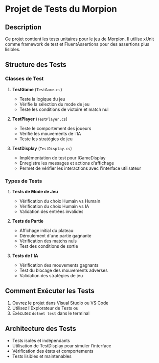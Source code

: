# Projet de Tests du Morpion

## Description
Ce projet contient les tests unitaires pour le jeu de Morpion. Il utilise xUnit comme framework de test et FluentAssertions pour des assertions plus lisibles.

## Structure des Tests

### Classes de Test

1. **TestGame** (`TestGame.cs`)
   - Teste la logique du jeu
   - Vérifie la sélection du mode de jeu
   - Teste les conditions de victoire et match nul

2. **TestPlayer** (`TestPlayer.cs`)
   - Teste le comportement des joueurs
   - Vérifie les mouvements de l'IA
   - Teste les stratégies de jeu

3. **TestDisplay** (`TestDisplay.cs`)
   - Implémentation de test pour IGameDisplay
   - Enregistre les messages et actions d'affichage
   - Permet de vérifier les interactions avec l'interface utilisateur

### Types de Tests

1. **Tests de Mode de Jeu**
   - Vérification du choix Humain vs Humain
   - Vérification du choix Humain vs IA
   - Validation des entrées invalides

2. **Tests de Partie**
   - Affichage initial du plateau
   - Déroulement d'une partie gagnante
   - Vérification des matchs nuls
   - Test des conditions de sortie

3. **Tests de l'IA**
   - Vérification des mouvements gagnants
   - Test du blocage des mouvements adverses
   - Validation des stratégies de jeu

## Comment Exécuter les Tests

1. Ouvrez le projet dans Visual Studio ou VS Code
2. Utilisez l'Explorateur de Tests ou
3. Exécutez `dotnet test` dans le terminal

## Architecture des Tests

- Tests isolés et indépendants
- Utilisation de TestDisplay pour simuler l'interface
- Vérification des états et comportements
- Tests lisibles et maintenables 